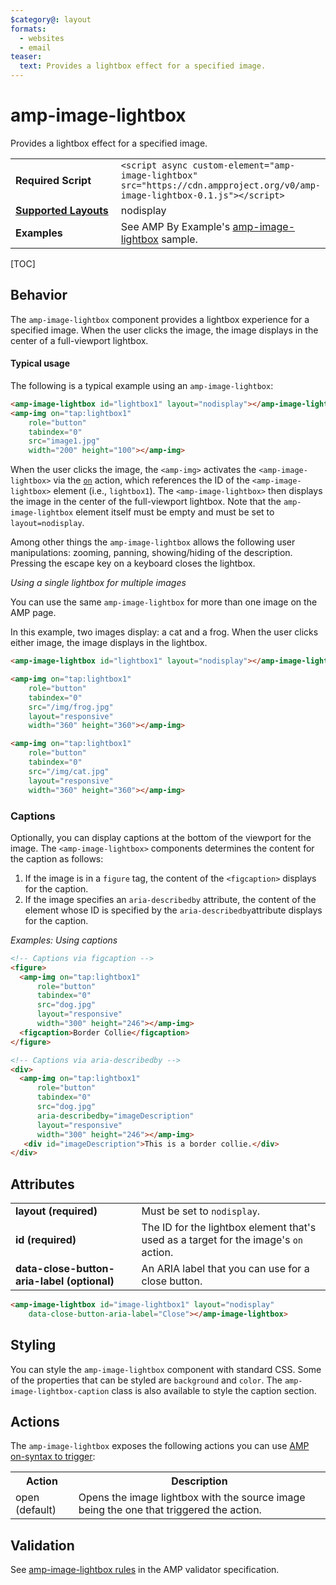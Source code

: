 ```yaml
---
$category@: layout
formats:
  - websites
  - email
teaser:
  text: Provides a lightbox effect for a specified image.
---
```

<!---
Copyright 2015 The AMP HTML Authors. All Rights Reserved.

Licensed under the Apache License, Version 2.0 (the "License");
you may not use this file except in compliance with the License.
You may obtain a copy of the License at

      http://www.apache.org/licenses/LICENSE-2.0

Unless required by applicable law or agreed to in writing, software
distributed under the License is distributed on an "AS-IS" BASIS,
WITHOUT WARRANTIES OR CONDITIONS OF ANY KIND, either express or implied.
See the License for the specific language governing permissions and
limitations under the License.
-->

# amp-image-lightbox

Provides a lightbox effect for a specified image.

<table>
  <tr>
    <td width="40%"><strong>Required Script</strong></td>
    <td><code>&lt;script async custom-element="amp-image-lightbox" src="https://cdn.ampproject.org/v0/amp-image-lightbox-0.1.js">&lt;/script></code></td>
  </tr>
  <tr>
    <td class="col-fourty"><strong><a href="https://www.ampproject.org/docs/guides/responsive/control_layout.html">Supported Layouts</a></strong></td>
    <td>nodisplay</td>
  </tr>
  <tr>
    <td width="40%"><strong>Examples</strong></td>
    <td>See AMP By Example's <a href="https://ampbyexample.com/components/amp-image-lightbox/">amp-image-lightbox</a> sample.</td>
  </tr>
</table>

[TOC]

## Behavior

The `amp-image-lightbox` component provides a lightbox experience for a specified image. When the user clicks the image, the image displays in the center of a full-viewport lightbox.

#### Typical usage

The following is a typical example using an `amp-image-lightbox`:

```html
<amp-image-lightbox id="lightbox1" layout="nodisplay"></amp-image-lightbox>
<amp-img on="tap:lightbox1"
    role="button"
    tabindex="0"
    src="image1.jpg"
    width="200" height="100"></amp-img>
```

When the user clicks the image, the `<amp-img>` activates the `<amp-image-lightbox>` via the [`on`](https://www.ampproject.org/docs/reference/spec#on) action, which references the ID of the `<amp-image-lightbox>` element (i.e., `lightbox1`). The `<amp-image-lightbox>` then displays the image in the center of the full-viewport lightbox. Note that the `amp-image-lightbox` element itself must be empty and must be set to `layout=nodisplay`.

Among other things the `amp-image-lightbox` allows the following user manipulations: zooming, panning, showing/hiding of the description.
Pressing the escape key on a keyboard closes the lightbox.

*Using a single lightbox for multiple images*

You can use the same `amp-image-lightbox` for more than one image on the AMP page.

In this example, two images display: a cat and a frog.  When the user clicks either image, the image displays in the lightbox.

```html
<amp-image-lightbox id="lightbox1" layout="nodisplay"></amp-image-lightbox>

<amp-img on="tap:lightbox1"
    role="button"
    tabindex="0"
    src="/img/frog.jpg"
    layout="responsive"
    width="360" height="360"></amp-img>

<amp-img on="tap:lightbox1"
    role="button"
    tabindex="0"
    src="/img/cat.jpg"
    layout="responsive"
    width="360" height="360"></amp-img>
```

### Captions

Optionally, you can display captions at the bottom of the viewport for the image. The `<amp-image-lightbox>` components determines the content for the caption as follows:

1.  If the image is in a `figure` tag, the content of the `<figcaption>` displays for the caption.
2.  If the image specifies an `aria-describedby` attribute, the content of the element whose ID is specified by the `aria-describedby`attribute displays for the caption.

*Examples: Using captions*
```html
<!-- Captions via figcaption -->
<figure>
  <amp-img on="tap:lightbox1"
      role="button"
      tabindex="0"
      src="dog.jpg"
      layout="responsive"
      width="300" height="246"></amp-img>
  <figcaption>Border Collie</figcaption>
</figure>

<!-- Captions via aria-describedby -->
<div>
  <amp-img on="tap:lightbox1"
      role="button"
      tabindex="0"
      src="dog.jpg"
      aria-describedby="imageDescription"
      layout="responsive"
      width="300" height="246"></amp-img>
   <div id="imageDescription">This is a border collie.</div>
</div>
```

## Attributes

<table>
  <tr>
    <td width="40%"><strong>layout (required)</strong></td>
    <td>Must be set to <code>nodisplay</code>.</td>
  </tr>
  <tr>
    <td width="40%"><strong>id (required)</strong></td>
    <td>The ID for the lightbox element that's used as a target for the image's <code>on</code> action.</td>
  </tr>
  <tr>
    <td width="40%"><strong>data-close-button-aria-label (optional)</strong></td>
    <td>An ARIA label that you can use for a close button.</td>
  </tr>
</table>


```html
<amp-image-lightbox id="image-lightbox1" layout="nodisplay"
    data-close-button-aria-label="Close"></amp-image-lightbox>
```

## Styling

You can style the `amp-image-lightbox` component with standard CSS. Some of the
properties that can be styled are `background` and `color`. The `amp-image-lightbox-caption` class is also available to style the caption
section.

## Actions

The `amp-image-lightbox` exposes the following actions you can use [AMP on-syntax to trigger](https://www.ampproject.org/docs/reference/amp-actions-and-events):

<table>
  <tr>
    <th width="20%">Action</th>
    <th>Description</th>
  </tr>
  <tr>
    <td>open (default)</td>
    <td>Opens the image lightbox with the source image being the one that triggered the action.</td>
  </tr>
</table>

## Validation

See [amp-image-lightbox rules](https://github.com/ampproject/amphtml/blob/master/extensions/amp-image-lightbox/validator-amp-image-lightbox.protoascii) in the AMP validator specification.
